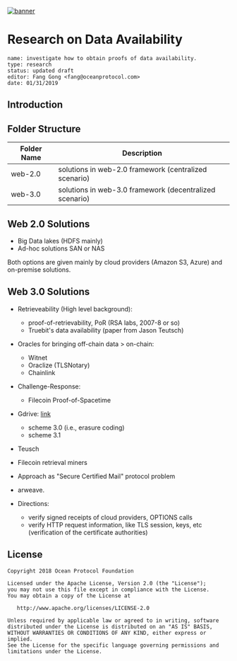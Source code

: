 [![banner](https://raw.githubusercontent.com/oceanprotocol/art/master/github/repo-banner%402x.png)](https://oceanprotocol.com)

# Research on Data Availability 

```
name: investigate how to obtain proofs of data availability.
type: research
status: updated draft
editor: Fang Gong <fang@oceanprotocol.com>
date: 01/31/2019
```

## Introduction


## Folder Structure

Folder Name   |  Description |
--- | ---|
web-2.0 | solutions in web-2.0 framework (centralized scenario) |
web-3.0 | solutions in web-3.0 framework (decentralized scenario) |

## Web 2.0 Solutions

* Big Data lakes (HDFS mainly)
* Ad-hoc solutions SAN or NAS

Both options are given mainly by cloud providers (Amazon S3, Azure) and on-premise solutions.

## Web 3.0 Solutions

* Retrieveability (High level background):
	- proof-of-retrievability, PoR (RSA labs, 2007-8 or so)
	- Truebit's data availability (paper from Jason Teutsch)

* Oracles for bringing off-chain data > on-chain:
	- Witnet
	- Oraclize (TLSNotary)
	- Chainlink

* Challenge-Response:
	- Filecoin Proof-of-Spacetime 

* Gdrive: [link](https://drive.google.com/drive/u/0/folders/15iAehOmBG7mKIf7QyQPumJq0wJZUAxhU)
	- scheme 3.0 (i.e., erasure coding)
	- scheme 3.1

* Teusch

* Filecoin retrieval miners

* Approach as "Secure Certified Mail" protocol problem

* arweave.

* Directions:
	- verify signed receipts of cloud providers, OPTIONS calls
	- verify HTTP request information, like TLS session, keys, etc (verification of the certificate authorities)

## License

```
Copyright 2018 Ocean Protocol Foundation

Licensed under the Apache License, Version 2.0 (the "License");
you may not use this file except in compliance with the License.
You may obtain a copy of the License at

   http://www.apache.org/licenses/LICENSE-2.0

Unless required by applicable law or agreed to in writing, software
distributed under the License is distributed on an "AS IS" BASIS,
WITHOUT WARRANTIES OR CONDITIONS OF ANY KIND, either express or implied.
See the License for the specific language governing permissions and
limitations under the License.
```

